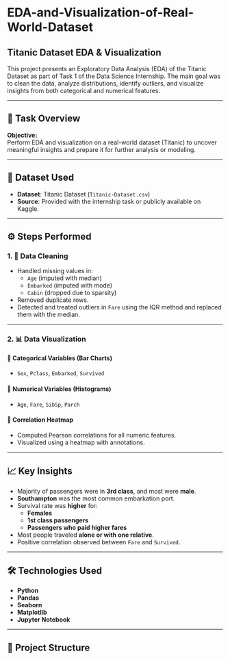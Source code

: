 # EDA-and-Visualization-of-Real-World-Dataset
## Titanic Dataset EDA & Visualization 

This project presents an Exploratory Data Analysis (EDA) of the Titanic Dataset as part of Task 1 of the Data Science Internship. The main goal was to clean the data, analyze distributions, identify outliers, and visualize insights from both categorical and numerical features.

---

## 📌 Task Overview

**Objective:**  
Perform EDA and visualization on a real-world dataset (Titanic) to uncover meaningful insights and prepare it for further analysis or modeling.

---

## 📂 Dataset Used

- **Dataset**: Titanic Dataset (`Titanic-Dataset.csv`)
- **Source**: Provided with the internship task or publicly available on Kaggle.

---

## ⚙️ Steps Performed

### 1. 🔧 Data Cleaning
- Handled missing values in:
  - `Age` (imputed with median)
  - `Embarked` (imputed with mode)
  - `Cabin` (dropped due to sparsity)
- Removed duplicate rows.
- Detected and treated outliers in `Fare` using the IQR method and replaced them with the median.

---

### 2. 📊 Data Visualization

#### 📌 Categorical Variables (Bar Charts)
- `Sex`, `Pclass`, `Embarked`, `Survived`

#### 📌 Numerical Variables (Histograms)
- `Age`, `Fare`, `SibSp`, `Parch`

#### 📌 Correlation Heatmap
- Computed Pearson correlations for all numeric features.
- Visualized using a heatmap with annotations.

---

## 📈 Key Insights

- Majority of passengers were in **3rd class**, and most were **male**.
- **Southampton** was the most common embarkation port.
- Survival rate was **higher** for:
  - **Females**
  - **1st class passengers**
  - **Passengers who paid higher fares**
- Most people traveled **alone or with one relative**.
- Positive correlation observed between `Fare` and `Survived`.

---

## 🛠️ Technologies Used

- **Python**
- **Pandas**
- **Seaborn**
- **Matplotlib**
- **Jupyter Notebook**

---

## 📁 Project Structure

